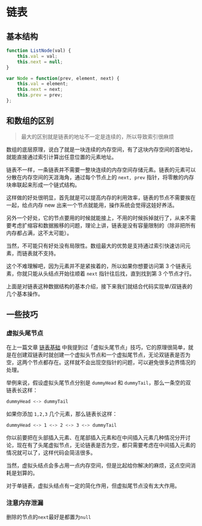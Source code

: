 # 链表

## 基本结构

```js
function ListNode(val) {
    this.val = val;
    this.next = null;
}

var Node = function(prev, element, next) {
    this.val = element;
    this.next = next;
    this.prev = prev;
};
```

## 和数组的区别

> 最大的区别就是链表的地址不一定是连续的，所以导致索引很麻烦

数组的底层原理，说白了就是一块连续的内存空间，有了这块内存空间的首地址，就能直接通过索引计算出任意位置的元素地址。

链表不一样，一条链表并不需要一整块连续的内存空间存储元素。链表的元素可以分散在内存空间的天涯海角，通过每个节点上的 `next, prev` 指针，将零散的内存块串联起来形成一个链式结构。

这样做的好处很明显，首先就是可以提高内存的利用效率，链表的节点不需要挨在一起，给点内存 new 出来一个节点就能用，操作系统会觉得这娃好养活。

另外一个好处，它的节点要用的时候就能接上，不用的时候拆掉就行了，从来不需要考虑扩缩容和数据搬移的问题，理论上讲，链表是没有容量限制的（除非把所有内存都占满，这不太可能）。

当然，不可能只有好处没有局限性。数组最大的优势是支持通过索引快速访问元素，而链表就不支持。

这个不难理解吧，因为元素并不是紧挨着的，所以如果你想要访问第 3 个链表元素，你就只能从头结点开始往顺着 `next` 指针往后找，直到找到第 3 个节点才行。

上面是对链表这种数据结构的基本介绍，接下来我们就结合代码实现单/双链表的几个基本操作。

## 一些技巧

### 虚拟头尾节点

在上一篇文章 [链表基础](https://labuladong.online/algo/data-structure-basic/linkedlist-basic/) 中我提到过「虚拟头尾节点」技巧，它的原理很简单，就是在创建双链表时就创建一个虚拟头节点和一个虚拟尾节点，无论双链表是否为空，这两个节点都存在。这样就不会出现空指针的问题，可以避免很多边界情况的处理。

举例来说，假设虚拟头尾节点分别是 `dummyHead` 和 `dummyTail`，那么一条空的双链表长这样：

```bash
dummyHead <-> dummyTail
```

如果你添加 `1,2,3` 几个元素，那么链表长这样：

```bash
dummyHead <-> 1 <-> 2 <-> 3 <-> dummyTail
```

你以前要把在头部插入元素、在尾部插入元素和在中间插入元素几种情况分开讨论，现在有了头尾虚拟节点，无论链表是否为空，都只需要考虑在中间插入元素的情况就可以了，这样代码会简洁很多。

当然，虚拟头结点会多占用一点内存空间，但是比起给你解决的麻烦，这点空间消耗是划算的。

对于单链表，虚拟头结点有一定的简化作用，但虚拟尾节点没有太大作用。

### 注意内存泄漏

删除的节点的`next`最好是都置为`null`